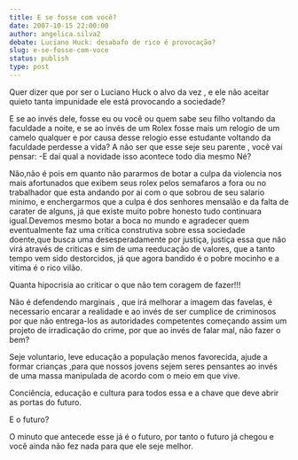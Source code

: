 ```yaml
---
title: E se fosse com você?
date: 2007-10-15 22:00:00
author: angelica.silva2
debate: Luciano Huck: desabafo de rico é provocação?
slug: e-se-fosse-com-voce
status: publish 
type: post
---
```


Quer dizer que por ser o Luciano Huck o alvo da vez , e ele não aceitar quieto tanta impunidade ele está provocando a sociedade?  

E se ao invés dele, fosse eu ou você ou quem sabe seu filho voltando da faculdade a noite, e se ao invés de um Rolex fosse mais um relogio de um camelo qualquer e por causa desse relogio esse estudante voltando da faculdade perdesse a vida? A não ser que esse seje seu parente , você vai pensar: -E daí qual a novidade isso acontece todo dia mesmo Né?  

Não,não é pois em quanto não pararmos de botar a culpa da violencia nos mais afortunados que exibem seus rolex pelos semafaros a fora ou no trabalhador que esta andando por ai com o que sobrou de seu salario minimo, e enchergarmos que a culpa é dos senhores mensalão e da falta de carater de alguns, já que existe muito pobre honesto tudo continuara igual.Devemos mesmo botar a boca no mundo e agradecer quem eventualmente faz uma crítica construtiva sobre essa sociedade doente,que busca uma desesperadamente por justiça, justiça essa que não virá através de criticas e sim de uma reeducação de valores, que a tanto tempo vem sido destorcidos, já que agora bandido é o pobre mocinho e a vitima é o rico vilão.  

Quanta hipocrisia ao criticar o que não tem coragem de fazer!!!  

Não é defendendo marginais , que irá melhorar a imagem das favelas, é necessario encarar a realidade e ao invés de ser cumplice de criminosos por que não entrega-los as autoridades competentes começando assim um projeto de irradicação do crime, por que ao invés de falar mal, não fazer o bem?  

Seje voluntario, leve educação a população menos favorecida, ajude a formar crianças ,para que nossos jovens sejem seres pensantes ao invés de uma massa manipulada de acordo com o meio em que vive.  

Conciência, educação e cultura para todos essa e a chave que deve abrir as portas do futuro.  

E o futuro?   

O minuto que antecede esse já é o futuro, por tanto o futuro já chegou e você ainda não fez nada para que ele seje melhor.
